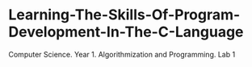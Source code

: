 # Learning-The-Skills-Of-Program-Development-In-The-C-Language
Computer Science. Year 1. Algorithmization and Programming. Lab 1
